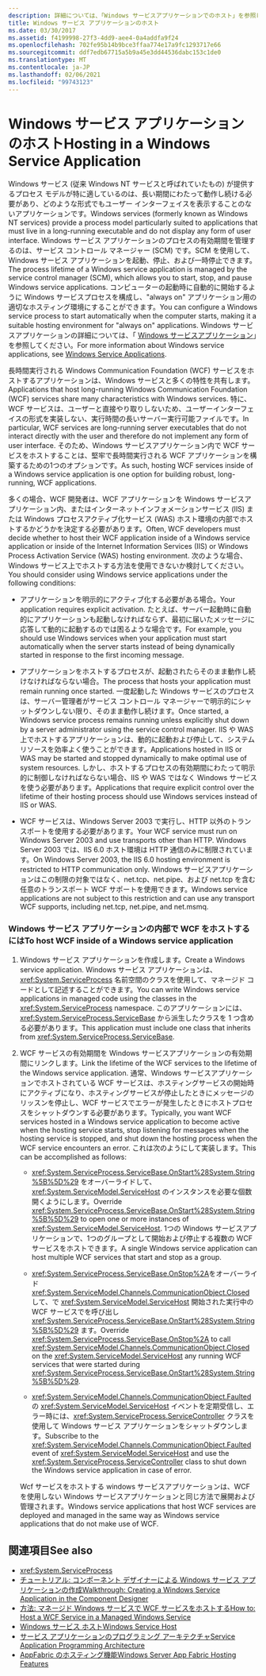 ```yaml
---
description: 詳細については、「Windows サービスアプリケーションでのホスト」を参照してください。
title: Windows サービス アプリケーションのホスト
ms.date: 03/30/2017
ms.assetid: f4199998-27f3-4dd9-aee4-0a4addfa9f24
ms.openlocfilehash: 702fe95b14b9bce3ffaa774e17a9fc1293717e66
ms.sourcegitcommit: ddf7edb67715a5b9a45e3dd44536dabc153c1de0
ms.translationtype: MT
ms.contentlocale: ja-JP
ms.lasthandoff: 02/06/2021
ms.locfileid: "99743123"
---
```

# <a name="hosting-in-a-windows-service-application"></a><span data-ttu-id="a0e77-103">Windows サービス アプリケーションのホスト</span><span class="sxs-lookup"><span data-stu-id="a0e77-103">Hosting in a Windows Service Application</span></span>

<span data-ttu-id="a0e77-104">Windows サービス (従来 Windows NT サービスと呼ばれていたもの) が提供するプロセス モデルが特に適しているのは、長い期間にわたって動作し続ける必要があり、どのような形式でもユーザー インターフェイスを表示することのないアプリケーションです。</span><span class="sxs-lookup"><span data-stu-id="a0e77-104">Windows services (formerly known as Windows NT services) provide a process model particularly suited to applications that must live in a long-running executable and do not display any form of user interface.</span></span> <span data-ttu-id="a0e77-105">Windows サービス アプリケーションのプロセスの有効期間を管理するのは、サービス コントロール マネージャー (SCM) です。SCM を使用して、Windows サービス アプリケーションを起動、停止、および一時停止できます。</span><span class="sxs-lookup"><span data-stu-id="a0e77-105">The process lifetime of a Windows service application is managed by the service control manager (SCM), which allows you to start, stop, and pause Windows service applications.</span></span> <span data-ttu-id="a0e77-106">コンピューターの起動時に自動的に開始するように Windows サービスプロセスを構成し、"always on" アプリケーション用の適切なホスティング環境にすることができます。</span><span class="sxs-lookup"><span data-stu-id="a0e77-106">You can configure a Windows service process to start automatically when the computer starts, making it a suitable hosting environment for "always on" applications.</span></span> <span data-ttu-id="a0e77-107">Windows サービスアプリケーションの詳細については、「 [Windows サービスアプリケーション](https://go.microsoft.com/fwlink/?LinkId=89450)」を参照してください。</span><span class="sxs-lookup"><span data-stu-id="a0e77-107">For more information about Windows service applications, see [Windows Service Applications](https://go.microsoft.com/fwlink/?LinkId=89450).</span></span>  
  
 <span data-ttu-id="a0e77-108">長時間実行される Windows Communication Foundation (WCF) サービスをホストするアプリケーションは、Windows サービスと多くの特性を共有します。</span><span class="sxs-lookup"><span data-stu-id="a0e77-108">Applications that host long-running Windows Communication Foundation (WCF) services share many characteristics with Windows services.</span></span> <span data-ttu-id="a0e77-109">特に、WCF サービスは、ユーザーと直接やり取りしないため、ユーザーインターフェイスの形式を実装しない、実行時間の長いサーバー実行可能ファイルです。</span><span class="sxs-lookup"><span data-stu-id="a0e77-109">In particular, WCF services are long-running server executables that do not interact directly with the user and therefore do not implement any form of user interface.</span></span> <span data-ttu-id="a0e77-110">そのため、Windows サービスアプリケーション内で WCF サービスをホストすることは、堅牢で長時間実行される WCF アプリケーションを構築するための1つのオプションです。</span><span class="sxs-lookup"><span data-stu-id="a0e77-110">As such, hosting WCF services inside of a Windows service application is one option for building robust, long-running, WCF applications.</span></span>  
  
 <span data-ttu-id="a0e77-111">多くの場合、WCF 開発者は、WCF アプリケーションを Windows サービスアプリケーション内、またはインターネットインフォメーションサービス (IIS) または Windows プロセスアクティブ化サービス (WAS) ホスト環境の内部でホストするかどうかを決定する必要があります。</span><span class="sxs-lookup"><span data-stu-id="a0e77-111">Often, WCF developers must decide whether to host their WCF application inside of a Windows service application or inside of the Internet Information Services (IIS) or Windows Process Activation Service (WAS) hosting environment.</span></span> <span data-ttu-id="a0e77-112">次のような場合、Windows サービス上でホストする方法を使用できないか検討してください。</span><span class="sxs-lookup"><span data-stu-id="a0e77-112">You should consider using Windows service applications under the following conditions:</span></span>  
  
- <span data-ttu-id="a0e77-113">アプリケーションを明示的にアクティブ化する必要がある場合。</span><span class="sxs-lookup"><span data-stu-id="a0e77-113">Your application requires explicit activation.</span></span> <span data-ttu-id="a0e77-114">たとえば、サーバー起動時に自動的にアプリケーションも起動しなければならず、最初に届いたメッセージに応答して動的に起動するのでは困るような場合です。</span><span class="sxs-lookup"><span data-stu-id="a0e77-114">For example, you should use Windows services when your application must start automatically when the server starts instead of being dynamically started in response to the first incoming message.</span></span>  
  
- <span data-ttu-id="a0e77-115">アプリケーションをホストするプロセスが、起動されたらそのまま動作し続けなければならない場合。</span><span class="sxs-lookup"><span data-stu-id="a0e77-115">The process that hosts your application must remain running once started.</span></span> <span data-ttu-id="a0e77-116">一度起動した Windows サービスのプロセスは、サーバー管理者がサービス コントロール マネージャーで明示的にシャットダウンしない限り、そのまま動作し続けます。</span><span class="sxs-lookup"><span data-stu-id="a0e77-116">Once started, a Windows service process remains running unless explicitly shut down by a server administrator using the service control manager.</span></span> <span data-ttu-id="a0e77-117">IIS や WAS 上でホストするアプリケーションは、動的に起動および停止して、システム リソースを効率よく使うことができます。</span><span class="sxs-lookup"><span data-stu-id="a0e77-117">Applications hosted in IIS or WAS may be started and stopped dynamically to make optimal use of system resources.</span></span> <span data-ttu-id="a0e77-118">しかし、ホストするプロセスの有効期間にわたって明示的に制御しなければならない場合、IIS や WAS ではなく Windows サービスを使う必要があります。</span><span class="sxs-lookup"><span data-stu-id="a0e77-118">Applications that require explicit control over the lifetime of their hosting process should use Windows services instead of IIS or WAS.</span></span>  
  
- <span data-ttu-id="a0e77-119">WCF サービスは、Windows Server 2003 で実行し、HTTP 以外のトランスポートを使用する必要があります。</span><span class="sxs-lookup"><span data-stu-id="a0e77-119">Your WCF service must run on Windows Server 2003 and use transports other than HTTP.</span></span> <span data-ttu-id="a0e77-120">Windows Server 2003 では、IIS 6.0 ホスト環境は HTTP 通信のみに制限されています。</span><span class="sxs-lookup"><span data-stu-id="a0e77-120">On Windows Server 2003, the IIS 6.0 hosting environment is restricted to HTTP communication only.</span></span> <span data-ttu-id="a0e77-121">Windows サービスアプリケーションはこの制限の対象ではなく、net.tcp、net.pipe、および net.tcp を含む任意のトランスポート WCF サポートを使用できます。</span><span class="sxs-lookup"><span data-stu-id="a0e77-121">Windows service applications are not subject to this restriction and can use any transport WCF supports, including net.tcp, net.pipe, and net.msmq.</span></span>  
  
### <a name="to-host-wcf-inside-of-a-windows-service-application"></a><span data-ttu-id="a0e77-122">Windows サービス アプリケーションの内部で WCF をホストするには</span><span class="sxs-lookup"><span data-stu-id="a0e77-122">To host WCF inside of a Windows service application</span></span>  
  
1. <span data-ttu-id="a0e77-123">Windows サービス アプリケーションを作成します。</span><span class="sxs-lookup"><span data-stu-id="a0e77-123">Create a Windows service application.</span></span> <span data-ttu-id="a0e77-124">Windows サービス アプリケーションは、<xref:System.ServiceProcess> 名前空間のクラスを使用して、マネージド コードとして記述することができます。</span><span class="sxs-lookup"><span data-stu-id="a0e77-124">You can write Windows service applications in managed code using the classes in the <xref:System.ServiceProcess> namespace.</span></span> <span data-ttu-id="a0e77-125">このアプリケーションには、<xref:System.ServiceProcess.ServiceBase> から派生したクラスを 1 つ含める必要があります。</span><span class="sxs-lookup"><span data-stu-id="a0e77-125">This application must include one class that inherits from <xref:System.ServiceProcess.ServiceBase>.</span></span>  
  
2. <span data-ttu-id="a0e77-126">WCF サービスの有効期間を Windows サービスアプリケーションの有効期間にリンクします。</span><span class="sxs-lookup"><span data-stu-id="a0e77-126">Link the lifetime of the WCF services to the lifetime of the Windows service application.</span></span> <span data-ttu-id="a0e77-127">通常、Windows サービスアプリケーションでホストされている WCF サービスは、ホスティングサービスの開始時にアクティブになり、ホスティングサービスが停止したときにメッセージのリッスンを停止し、WCF サービスでエラーが発生したときにホストプロセスをシャットダウンする必要があります。</span><span class="sxs-lookup"><span data-stu-id="a0e77-127">Typically, you want WCF services hosted in a Windows service application to become active when the hosting service starts, stop listening for messages when the hosting service is stopped, and shut down the hosting process when the WCF service encounters an error.</span></span> <span data-ttu-id="a0e77-128">これは次のようにして実装します。</span><span class="sxs-lookup"><span data-stu-id="a0e77-128">This can be accomplished as follows:</span></span>  
  
    - <span data-ttu-id="a0e77-129"><xref:System.ServiceProcess.ServiceBase.OnStart%28System.String%5B%5D%29> をオーバーライドして、<xref:System.ServiceModel.ServiceHost> のインスタンスを必要な個数開くようにします。</span><span class="sxs-lookup"><span data-stu-id="a0e77-129">Override <xref:System.ServiceProcess.ServiceBase.OnStart%28System.String%5B%5D%29> to open one or more instances of <xref:System.ServiceModel.ServiceHost>.</span></span> <span data-ttu-id="a0e77-130">1つの Windows サービスアプリケーションで、1つのグループとして開始および停止する複数の WCF サービスをホストできます。</span><span class="sxs-lookup"><span data-stu-id="a0e77-130">A single Windows service application can host multiple WCF services that start and stop as a group.</span></span>  
  
    - <span data-ttu-id="a0e77-131"><xref:System.ServiceProcess.ServiceBase.OnStop%2A>をオーバーライド <xref:System.ServiceModel.Channels.CommunicationObject.Closed> して、で <xref:System.ServiceModel.ServiceHost> 開始された実行中の WCF サービスでを呼び出し <xref:System.ServiceProcess.ServiceBase.OnStart%28System.String%5B%5D%29> ます。</span><span class="sxs-lookup"><span data-stu-id="a0e77-131">Override <xref:System.ServiceProcess.ServiceBase.OnStop%2A> to call <xref:System.ServiceModel.Channels.CommunicationObject.Closed> on the <xref:System.ServiceModel.ServiceHost> any running WCF services that were started during <xref:System.ServiceProcess.ServiceBase.OnStart%28System.String%5B%5D%29>.</span></span>  
  
    - <span data-ttu-id="a0e77-132"><xref:System.ServiceModel.Channels.CommunicationObject.Faulted> の <xref:System.ServiceModel.ServiceHost> イベントを定期受信し、エラー時には、<xref:System.ServiceProcess.ServiceController> クラスを使用して Windows サービス アプリケーションをシャットダウンします。</span><span class="sxs-lookup"><span data-stu-id="a0e77-132">Subscribe to the <xref:System.ServiceModel.Channels.CommunicationObject.Faulted> event of <xref:System.ServiceModel.ServiceHost> and use the <xref:System.ServiceProcess.ServiceController> class to shut down the Windows service application in case of error.</span></span>  
  
     <span data-ttu-id="a0e77-133">Wcf サービスをホストする windows サービスアプリケーションは、WCF を使用しない Windows サービスアプリケーションと同じ方法で展開および管理されます。</span><span class="sxs-lookup"><span data-stu-id="a0e77-133">Windows service applications that host WCF services are deployed and managed in the same way as Windows service applications that do not make use of WCF.</span></span>  
  
## <a name="see-also"></a><span data-ttu-id="a0e77-134">関連項目</span><span class="sxs-lookup"><span data-stu-id="a0e77-134">See also</span></span>

- <xref:System.ServiceProcess>
- [<span data-ttu-id="a0e77-135">チュートリアル: コンポーネント デザイナーによる Windows サービス アプリケーションの作成</span><span class="sxs-lookup"><span data-stu-id="a0e77-135">Walkthrough: Creating a Windows Service Application in the Component Designer</span></span>](https://go.microsoft.com/fwlink/?LinkId=94875)
- [<span data-ttu-id="a0e77-136">方法: マネージド Windows サービスで WCF サービスをホストする</span><span class="sxs-lookup"><span data-stu-id="a0e77-136">How to: Host a WCF Service in a Managed Windows Service</span></span>](how-to-host-a-wcf-service-in-a-managed-windows-service.md)
- [<span data-ttu-id="a0e77-137">Windows サービス ホスト</span><span class="sxs-lookup"><span data-stu-id="a0e77-137">Windows Service Host</span></span>](../samples/windows-service-host.md)
- [<span data-ttu-id="a0e77-138">サービス アプリケーションのプログラミング アーキテクチャ</span><span class="sxs-lookup"><span data-stu-id="a0e77-138">Service Application Programming Architecture</span></span>](https://go.microsoft.com/fwlink/?LinkId=94876)
- <span data-ttu-id="a0e77-139">[AppFabric のホスティング機能](/previous-versions/appfabric/ee677189(v=azure.10))</span><span class="sxs-lookup"><span data-stu-id="a0e77-139">[Windows Server App Fabric Hosting Features](/previous-versions/appfabric/ee677189(v=azure.10))</span></span>
